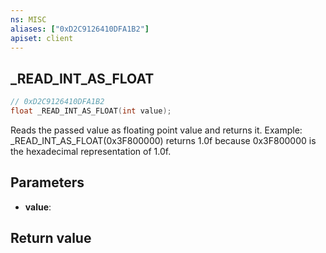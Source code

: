 ```yaml
---
ns: MISC
aliases: ["0xD2C9126410DFA1B2"]
apiset: client
---
```

## _READ_INT_AS_FLOAT

```c
// 0xD2C9126410DFA1B2
float _READ_INT_AS_FLOAT(int value);
```

Reads the passed value as floating point value and returns it.
Example: _READ_INT_AS_FLOAT(0x3F800000) returns 1.0f because 0x3F800000 is the hexadecimal representation of 1.0f.

## Parameters
* **value**:

## Return value

